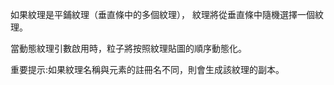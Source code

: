 如果紋理是平鋪紋理（垂直條中的多個紋理）， 紋理將從垂直條中隨機選擇一個紋理。

當動態紋理引數啟用時，粒子將按照紋理貼圖的順序動態化。

重要提示:如果紋理名稱與元素的註冊名不同，則會生成該紋理的副本。